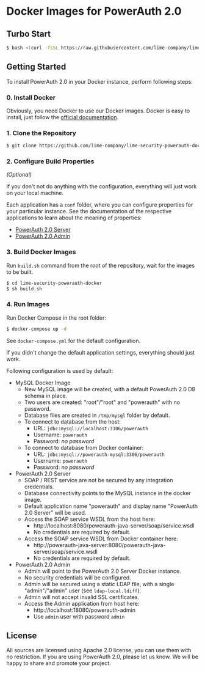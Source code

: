 # Docker Images for PowerAuth 2.0

## Turbo Start

```sh
$ bash <(curl -fsSL https://raw.githubusercontent.com/lime-company/lime-security-powerauth-docker/master/launch.sh)
```

## Getting Started

To install PowerAuth 2.0 in your Docker instance, perform following steps:

### 0. Install Docker

Obviously, you need Docker to use our Docker images. Docker is easy to install, just follow the [official documentation](https://docs.docker.com/engine/getstarted/step_one/).

### 1. Clone the Repository

```sh
$ git clone https://github.com/lime-company/lime-security-powerauth-docker.git
```

### 2. Configure Build Properties

_(Optional)_

If you don't not do anything with the configuration, everything will just work on your local machine.

Each application has a `conf` folder, where you can configure properties for your particular instance. See the documentation of the respective applications to learn about the meaning of properties:

- [PowerAuth 2.0 Server](https://github.com/lime-company/lime-security-powerauth/wiki/Deploying-PowerAuth-2.0-Server)
- [PowerAuth 2.0 Admin](https://github.com/lime-company/lime-security-powerauth-admin/wiki/Deploying-PowerAuth-2.0-Admin)

### 3. Build Docker Images

Run `build.sh` command from the root of the repository, wait for the images to be built.

```sh
$ cd lime-security-powerauth-docker
$ sh build.sh
```

### 4. Run Images

Run Docker Compose in the root folder:

```sh
$ docker-compose up -d
```

See `docker-compose.yml` for the default configuration.

If you didn't change the default application settings, everything should just work.

Following configuration is used by default:

- MySQL Docker Image
    - New MySQL image will be created, with a default PowerAuth 2.0 DB schema in place.
    - Two users are created: "root"/"root" and "powerauth" with no password.
    - Database files are created in `/tmp/mysql` folder by default.
    - To connect to database from the host:
        - URL: `jdbc:mysql://localhost:3306/powerauth`
        - Username: `powerauth`
        - Password: _no password_
    - To connect to database from Docker container:
        - URL: `jdbc:mysql://powerauth-mysql:3306/powerauth`
        - Username: `powerauth`
        - Password: _no password_
- PowerAuth 2.0 Server
    - SOAP / REST service are not be secured by any integration credentials.
    - Database connectivity points to the MySQL instance in the docker image.
    - Default application name "powerauth" and display name "PowerAuth 2.0 Server" will be used.
    - Access the SOAP service WSDL from the host here:
        - http://localhost:8080/powerauth-java-server/soap/service.wsdl
        - No credentials are required by default.
    - Access the SOAP service WSDL from Docker container here:
        - http://powerauth-java-server:8080/powerauth-java-server/soap/service.wsdl
        - No credentials are required by default.
- PowerAuth 2.0 Admin
    - Admin will point to the PowerAuth 2.0 Server Docker instance.
    - No security credentials will be configured.
    - Admin will be secured using a static LDAP file, with a single "admin"/"admin" user (see `ldap-local.ldiff`).
    - Admin will not accept invalid SSL certificates.
    - Access the Admin application from host here:
        - http://localhost:18080/powerauth-admin
        - Use `admin` user with password `admin`

## License

All sources are licensed using Apache 2.0 license, you can use them with no restriction. If you are using PowerAuth 2.0, please let us know. We will be happy to share and promote your project.
